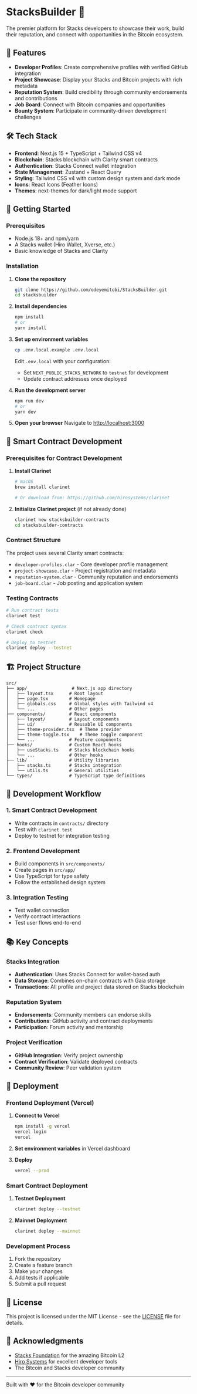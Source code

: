 # StacksBuilder 🚀

The premier platform for Stacks developers to showcase their work, build their reputation, and connect with opportunities in the Bitcoin ecosystem.

## 🌟 Features

- **Developer Profiles**: Create comprehensive profiles with verified GitHub integration
- **Project Showcase**: Display your Stacks and Bitcoin projects with rich metadata
- **Reputation System**: Build credibility through community endorsements and contributions
- **Job Board**: Connect with Bitcoin companies and opportunities
- **Bounty System**: Participate in community-driven development challenges

## 🛠️ Tech Stack

- **Frontend**: Next.js 15 + TypeScript + Tailwind CSS v4
- **Blockchain**: Stacks blockchain with Clarity smart contracts
- **Authentication**: Stacks Connect wallet integration
- **State Management**: Zustand + React Query
- **Styling**: Tailwind CSS v4 with custom design system and dark mode
- **Icons**: React Icons (Feather Icons)
- **Themes**: next-themes for dark/light mode support

## 🚀 Getting Started

### Prerequisites

- Node.js 18+ and npm/yarn
- A Stacks wallet (Hiro Wallet, Xverse, etc.)
- Basic knowledge of Stacks and Clarity


### Installation

1. **Clone the repository**
   ```bash
   git clone https://github.com/odeyemitobi/StacksBuilder.git
   cd stacksbuilder
   ```

2. **Install dependencies**
   ```bash
   npm install
   # or
   yarn install
   ```

3. **Set up environment variables**
   ```bash
   cp .env.local.example .env.local
   ```
   
   Edit `.env.local` with your configuration:
   - Set `NEXT_PUBLIC_STACKS_NETWORK` to `testnet` for development
   - Update contract addresses once deployed

4. **Run the development server**
   ```bash
   npm run dev
   # or
   yarn dev
   ```

5. **Open your browser**
   Navigate to [http://localhost:3000](http://localhost:3000)

## 📝 Smart Contract Development

### Prerequisites for Contract Development

1. **Install Clarinet**
   ```bash
   # macOS
   brew install clarinet
   
   # Or download from: https://github.com/hirosystems/clarinet
   ```

2. **Initialize Clarinet project** (if not already done)
   ```bash
   clarinet new stacksbuilder-contracts
   cd stacksbuilder-contracts
   ```

### Contract Structure

The project uses several Clarity smart contracts:

- `developer-profiles.clar` - Core developer profile management
- `project-showcase.clar` - Project registration and metadata
- `reputation-system.clar` - Community reputation and endorsements
- `job-board.clar` - Job posting and application system

### Testing Contracts

```bash
# Run contract tests
clarinet test

# Check contract syntax
clarinet check

# Deploy to testnet
clarinet deploy --testnet
```

## 🏗️ Project Structure

```
src/
├── app/                 # Next.js app directory
│   ├── layout.tsx      # Root layout
│   ├── page.tsx        # Homepage
│   ├── globals.css     # Global styles with Tailwind v4
│   └── ...             # Other pages
├── components/         # React components
│   ├── layout/         # Layout components
│   ├── ui/             # Reusable UI components
│   ├── theme-provider.tsx  # Theme provider
│   ├── theme-toggle.tsx    # Theme toggle component
│   └── ...             # Feature components
├── hooks/              # Custom React hooks
│   ├── useStacks.ts    # Stacks blockchain hooks
│   └── ...             # Other hooks
├── lib/                # Utility libraries
│   ├── stacks.ts       # Stacks integration
│   └── utils.ts        # General utilities
└── types/              # TypeScript type definitions
```

## 🔧 Development Workflow

### 1. Smart Contract Development
- Write contracts in `contracts/` directory
- Test with `clarinet test`
- Deploy to testnet for integration testing

### 2. Frontend Development
- Build components in `src/components/`
- Create pages in `src/app/`
- Use TypeScript for type safety
- Follow the established design system

### 3. Integration Testing
- Test wallet connection
- Verify contract interactions
- Test user flows end-to-end

## 📚 Key Concepts

### Stacks Integration
- **Authentication**: Uses Stacks Connect for wallet-based auth
- **Data Storage**: Combines on-chain contracts with Gaia storage
- **Transactions**: All profile and project data stored on Stacks blockchain

### Reputation System
- **Endorsements**: Community members can endorse skills
- **Contributions**: GitHub activity and contract deployments
- **Participation**: Forum activity and mentorship

### Project Verification
- **GitHub Integration**: Verify project ownership
- **Contract Verification**: Validate deployed contracts
- **Community Review**: Peer validation system

## 🚀 Deployment

### Frontend Deployment (Vercel)

1. **Connect to Vercel**
   ```bash
   npm install -g vercel
   vercel login
   vercel
   ```

2. **Set environment variables** in Vercel dashboard

3. **Deploy**
   ```bash
   vercel --prod
   ```

### Smart Contract Deployment

1. **Testnet Deployment**
   ```bash
   clarinet deploy --testnet
   ```

2. **Mainnet Deployment**
   ```bash
   clarinet deploy --mainnet
   ```


### Development Process

1. Fork the repository
2. Create a feature branch
3. Make your changes
4. Add tests if applicable
5. Submit a pull request

## 📄 License

This project is licensed under the MIT License - see the [LICENSE](LICENSE) file for details.

## 🙏 Acknowledgments

- [Stacks Foundation](https://stacks.org) for the amazing Bitcoin L2
- [Hiro Systems](https://hiro.so) for excellent developer tools
- The Bitcoin and Stacks developer community

---

Built with ❤️ for the Bitcoin developer community
